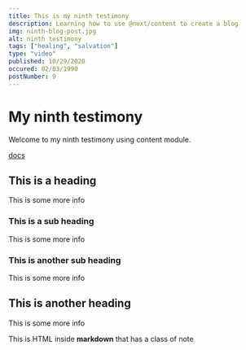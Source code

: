 ```yaml
---
title: This is my ninth testimony
description: Learning how to use @nuxt/content to create a blog
img: ninth-blog-post.jpg
alt: ninth testimony
tags: ["healing", "salvation"]
type: "video"
published: 10/29/2020
occured: 02/03/1990
postNumber: 9
---
```


# My ninth testimony

Welcome to my ninth testimony using content module.

[docs](https://nuxtjs.org/blog/creating-blog-with-nuxt-content#installation)

## This is a heading

This is some more info

### This is a sub heading

This is some more info

### This is another sub heading

This is some more info

## This is another heading

This is some more info

<div class="bg-blue-500 text-white p-4 mb-4">
  This is HTML inside <strong>markdown</strong> that has a class of note
</div>